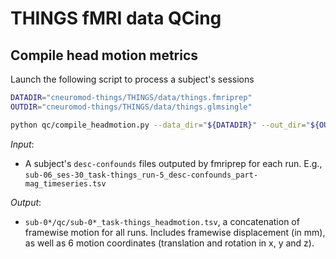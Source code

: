 THINGS fMRI data QCing
================================

## Compile head motion metrics

Launch the following script to process a subject's sessions
```bash
DATADIR="cneuromod-things/THINGS/data/things.fmriprep"
OUTDIR="cneuromod-things/THINGS/data/things.glmsingle"

python qc/compile_headmotion.py --data_dir="${DATADIR}" --out_dir="${OUTDIR}" --sub="01"
```


*Input*:

- A subject's ``desc-confounds`` files outputed by fmriprep for each run. E.g., ``sub-06_ses-30_task-things_run-5_desc-confounds_part-mag_timeseries.tsv``

*Output*:

- ``sub-0*/qc/sub-0*_task-things_headmotion.tsv``, a concatenation of framewise motion for all runs. Includes framewise displacement (in mm), as well as 6 motion coordinates (translation and rotation in x, y and z).

